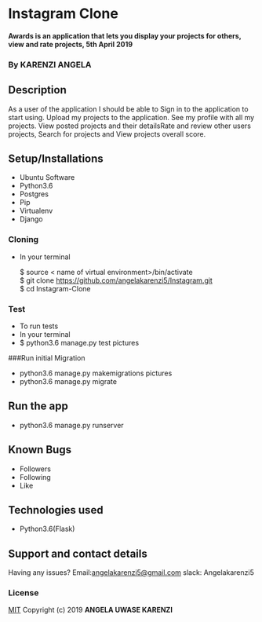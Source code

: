 # Instagram Clone
#### Awards is an application that lets you display your projects for others, view and rate projects, 5th April 2019

### By **KARENZI ANGELA**
##  Description
As a user of the application I should be able to Sign in to the application to start using. Upload my projects to the application. See my profile with all my projects.
View posted projects and their detailsRate and review other users projects, Search for projects and View projects overall score.
## Setup/Installations
* Ubuntu Software 
* Python3.6
* Postgres
* Pip
* Virtualenv
* Django

### Cloning
* In your terminal <br>

    $ source < name of virtual environment>/bin/activate<br>
    $ git clone https://github.com/angelakarenzi5/Instagram.git<br>
    $ cd Instagram-Clone

### Test
* To run tests
* In your terminal<br>
* $ python3.6 manage.py test pictures<br>


###Run initial Migration
* python3.6 manage.py makemigrations pictures 
* python3.6 manage.py migrate 


## Run the app
* python3.6 manage.py runserver 


## Known Bugs

* Followers
* Following
* Like

## Technologies used

* Python3.6(Flask)

## Support and contact details

Having any issues?
Email:angelakarenzi5@gmail.com
slack: Angelakarenzi5

### License

[MIT](https://choosealicense.com/licenses/mit/)
Copyright (c) 2019 **ANGELA UWASE KARENZI**
